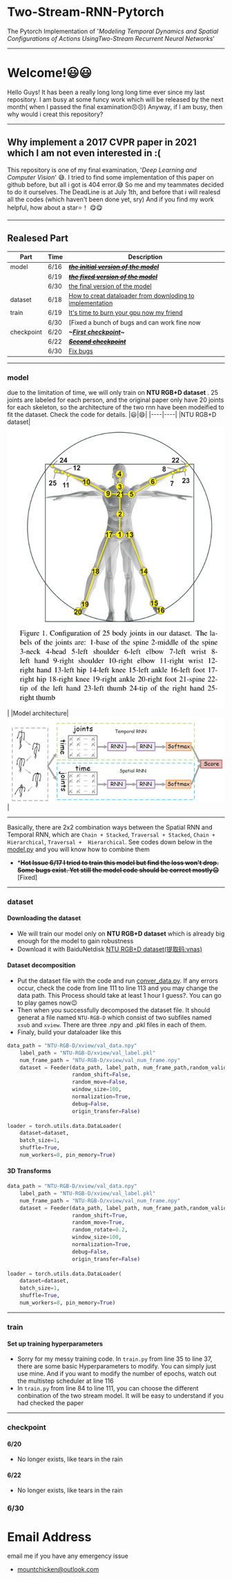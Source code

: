 # Two-Stream-RNN-Pytorch
The Pytorch Implementation of '*Modeling Temporal Dynamics and Spatial Configurations of Actions UsingTwo-Stream Recurrent Neural Networks*'

****
# Welcome!😃😃
Hello Guys! It has been a really long long long time ever since my last repository. I am busy at some funcy work which will be released by the next month( when I passed the final examination😣😣) Anyway, if I am busy, then why would i creat this repository?

****
## Why implement a 2017 CVPR paper in 2021 which I am not even interested in :(
This repository is one of my final examination, '*Deep Learning and Computer Vision*' 😅. I tried to find some implementation of this paper on github before, but all i got is 404 error.😅 So me and my teammates decided to do it ourselves. The DeadLine is at July 1th, and before that i will realesd all the codes (which haven't been done yet, sry) And if you find my work helpful, how about a star⭐！ 😋😋

****
## Realesed Part
|Part|Time|Description|
|----|----|----|
|model|6/16|[***~~the initial version of the model~~***](./model.py)|
||6/19|[***~~the fixed version of the model~~***](./model.py)|
||6/30|[the final version of the model](./model.py)|
|dataset|6/18|[How to creat dataloader from downloding to implementation](#dataset)|
|train|6/19|[It's time to burn your gpu now my friend](#train)|
||6/30|[Fixed a bunch of bugs and can work fine now|(#train)|
|checkpoint|6/20|***~[First checkpoint](#checkpoint)~***|
||6/22|***~~[Second checkpoint](#checkpoint)~~***|
||6/30|[Fix bugs](#checkpoint)|
****
### model
due to the limitation of time, we will only train on __NTU RGB+D dataset__ . 25 joints are labeled for each person, and the original paper only have 20 joints for each skeleton, so the architecture of the two rnn have been modeified to fit the dataset. Check the code for details.
|😃|😄|
|----|----|
|NTU RGB+D dataset|![dataset](./github/dataset.png)|
|Model architecture|![model](./github/model.png)|
****
Basically, there are 2x2 combination ways between the Spatial RNN and Temporal RNN, which are `Chain + Stacked`, `Traversal + Stacked`, `Chain + Hierarchical`, `Traversal +  Hierarchical`. See codes down below in the [model.py](./model.py) and you will know how to combine them
- ***~~**Hot Issue 6/17** I tried to train this model but find the loss won't drop. Some bugs exist. Yet still the model code should be correct mostly😐~~** [Fixed]
****
### dataset
#### Downloading the dataset
- We will train our model only on __NTU RGB+D dataset__ which is already big enough for the model to gain robustness
- Download it with BaiduNetdisk [NTU RGB+D dataset(提取码:vnas)](https://pan.baidu.com/s/1E_rq-LK7ENoodvqtDZQ-dg)
#### Dataset decomposition
- Put the dataset file with the code and run [conver_data.py](./convert_data.py). If any errors occur, check the code from line 111 to line 113 and you may
change the data path. This Process should take at least 1 hour I guess?. You can go to play games now😉
- Then when you successfully decomposed the dataset file. It should generat a file named `NTU-RGB-D` which consist of two subfiles named
`xsub` and `xview`. There are three .npy and .pkl files in each of them.
- Finaly, build your dataloader like this
```python
data_path = "NTU-RGB-D/xview/val_data.npy"
    label_path = "NTU-RGB-D/xview/val_label.pkl"
    num_frame_path = "NTU-RGB-D/xview/val_num_frame.npy"
    dataset = Feeder(data_path, label_path, num_frame_path,random_valid_choose=False,
                     random_shift=False,
                     random_move=False,
                     window_size=100,
                     normalization=True,
                     debug=False,
                     origin_transfer=False)
                     
loader = torch.utils.data.DataLoader(
    dataset=dataset,
    batch_size=1,
    shuffle=True,
    num_workers=8, pin_memory=True)
```
#### 3D Transforms
```python
data_path = "NTU-RGB-D/xview/val_data.npy"
    label_path = "NTU-RGB-D/xview/val_label.pkl"
    num_frame_path = "NTU-RGB-D/xview/val_num_frame.npy"
    dataset = Feeder(data_path, label_path, num_frame_path,random_valid_choose=False,
                     random_shift=True,
                     random_move=True,
                     random_rotate=0.2,
                     window_size=100,
                     normalization=True,
                     debug=False,
                     origin_transfer=False)
                     
loader = torch.utils.data.DataLoader(
    dataset=dataset,
    batch_size=1,
    shuffle=True,
    num_workers=8, pin_memory=True)
```
****
### train
#### Set up training hyperparameters
- Sorry for my messy training code. In `train.py` from line 35 to line 37, there are some basic Hyperparameters to modify. You can simply just use mine. And if you want
to modify the number of epochs, watch out the multistep scheduler at line 116
- In `train.py` from line 84 to line 111, you can choose the different conbination of the two stream model. It will be easy to understand if you had checked the paper
****
### checkpoint
#### 6/20
- No longer exists, like tears in the rain
#### 6/22
- No longer exists, like tears in the rain
### 6/30

# Email Address
email me if you have any emergency issue
- mountchicken@outlook.com
